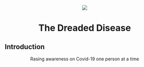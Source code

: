 <p align="center">
<img src="https://raw.githubusercontent.com/samrath2007/DreadedDisease/readme/public/static/logo.png" />
</p>

<h1 align="center">The Dreaded Disease</h1>
<h2> Introduction </h2>
<p align="center">Rasing awareness on Covid-19 one person at a time</p>
